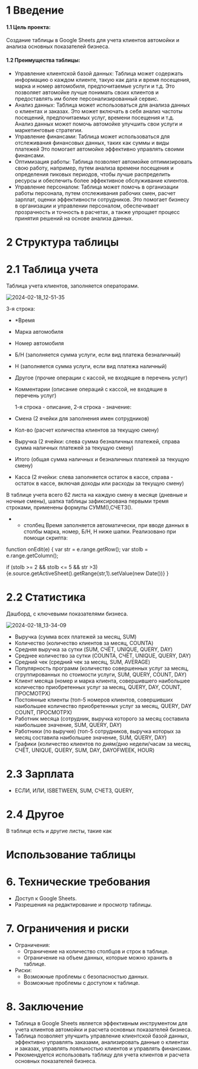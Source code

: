 # 1 Введение

#### 1.1 Цель проекта: 
Создание таблицы в Google Sheets для учета клиентов автомойки и анализа основных показателей бизнеса.
#### 1.2 Преимущества таблицы: 
- Управление клиентской базой данных: Таблица может содержать информацию о каждом клиенте, такую как дата и время посещения, марка и номер автомобиля, предпочитаемые услуги и т.д. Это позволяет автомойке лучше понимать своих клиентов и предоставлять им более персонализированный сервис.
- Анализ данных: Таблица может использоваться для анализа данных о клиентах и заказах. Это может включать в себя анализ частоты посещений, предпочитаемых услуг, времени посещения и т.д. Анализ данных может помочь автомойке улучшить свои услуги и маркетинговые стратегии.
- Управление финансами: Таблица может использоваться для отслеживания финансовых данных, таких как суммы и виды платежей Это помогает автомойке эффективно управлять своими финансами.
-  Оптимизация работы: Таблица позволяет автомойке оптимизировать свою работу, например, путем анализа времени посещения и определения пиковых периодов, чтобы лучше распределить ресурсы и обеспечить более эффективное обслуживание клиентов.
-  Управление персоналом: Таблица может помочь в организации работы персонала, путем отслеживания рабочих смен, расчет зарплат, оценки эффективности сотрудников. Это помогает бизнесу в организации и управлении персоналом, обеспечивает прозрачность и точность в расчетах, а также упрощает процесс принятия решений на основе анализа данных.

# 2 Структура таблицы

# 2.1 Таблица учета

Таблица учета клиентов, заполняется операторами.

![2024-02-18_12-51-35](https://github.com/koreugene95/DataAnalyst/assets/159468267/6ad25a4f-c838-400f-8106-f7109cad7ae9)

3-я строка:

- *Время 
- Марка автомобиля
- Номер автомобиля
- Б/Н (заполняется сумма услуги, если вид платежа безналичный)
- Н (заполняется сумма услуги, если вид платежа наличный)
- Другое (прочие операции с кассой, не входящие в перечень услуг)
- Комментарии (описание операций с кассой, не входящие в перечень услуг)

  1-я строка - описание, 2-я строка - значение:

- Смена (2 ячейки для заполнения имен сотрудников)
- Кол-во (расчет количества клиентов за текущую смену)
- Выручка (2 ячейки: слева сумма безналичных платежей, справа сумма наличных платежей за текущую смену)
- Итого (общая сумма наличных и безналичных платежей за текущую смену)
- Касса (2 ячейки: слева заполняется остаток в кассе, справа - остаток в кассе, включая доходы или расходы за текущую смену)

В таблице учета всего 62 листа на каждую смену в месяце (дневные и ночные смены), шапка таблицы зафиксирована первыми тремя строками, применены формулы СУММ(),СЧЕТЗ().
* - столбец Время заполняется автоматически, при вводе данных в столбы марка, номер, Б/Н, Н ниже шапки. Реализовано при помощи скрипта:
  
function onEdit(e) {
var str = e.range.getRow();
var stolb = e.range.getColumn();
  
  if (stolb >= 2 && stolb <= 5 && str >3)
     {e.source.getActiveSheet().getRange(str,1).setValue(new Date())}
}

# 2.2 Статистика

Дашборд, с ключевыми показателями бизнеса.

![2024-02-18_13-34-09](https://github.com/koreugene95/DataAnalyst/assets/159468267/123baa70-5571-473b-94f8-cfab94a7f005)

- Выручка (сумма всех платежей за месяц, SUM)
- Количество (количество клиентов за месяц, COUNTA)
- Средняя выручка за сутки (SUM, СЧЁТ, UNIQUE, QUERY, DAY)
- Среднее количество за сутки (COUNTA, СЧЁТ, UNIQUE, QUERY, DAY)
- Средний чек (средний чек за месяц, SUM, AVERAGE)
- Популярность программ (количество совершенных услуг за месяц, сгруппированных по стоимости услуги, SUM, QUERY, COUNT, DAY)
- Клиент месяца (номер и марка клиента, совершившего наибольшее количество приобретенных услуг за месяц, QUERY, DAY, COUNT, ПРОСМОТРХ)
- Постоянные клиенты (топ-5 номеров клиентов, совершивших наибольшее количество приобретенных услуг за месяц, QUERY, DAY COUNT, ПРОСМОТРХ)
- Работник месяца (сотрудник, выручка которого за месяц составила наибольшее значение, SUM, QUERY, DAY)
- Работники (по выручке) (топ-5 сотрудников, выручка которых за месяц составила наибольшее значение, SUM, QUERY, DAY)
- Графики (количество клиентов по дням/дню недели/часам за месяц, СЧЁТ, UNIQUE, QUERY, SUM, DAY, DAYOFWEEK, HOUR)

# 2.3 Зарплата

- ЕСЛИ, ИЛИ, ISBETWEEN, SUM, СЧЕТЗ, QUERY,

# 2.4 Другое
В таблице есть и другие листы, такие как 
# Использование таблицы



  # 6. Технические требования
   - Доступ к Google Sheets.
   - Разрешения на редактирование и просмотр таблицы.

   #  7. Ограничения и риски
   - Ограничения:
      - Ограничение на количество столбцов и строк в таблице.
      - Ограничение на объем данных, которые можно хранить в таблице.
   - Риски:
      - Возможные проблемы с безопасностью данных.
      - Возможные проблемы с доступом к таблице.

# 8. Заключение
   - Таблица в Google Sheets является эффективным инструментом для учета клиентов автомойки и расчета основных показателей бизнеса.
   - Таблица позволяет улучшить управление клиентской базой данных, эффективно управлять заказами, анализировать данные о клиентах и заказах, управлять лояльностью клиентов и управлять финансами.
   - Рекомендуется использовать таблицу для учета клиентов и расчета основных показателей бизнеса.
